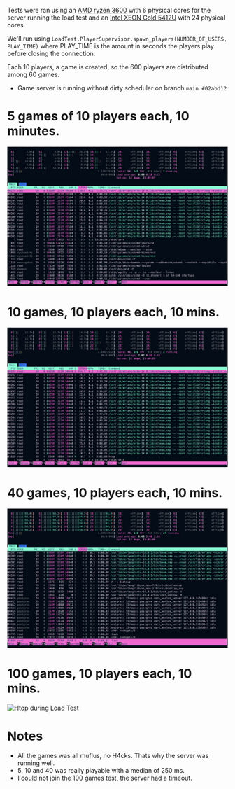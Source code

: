 Tests were ran using an [AMD ryzen 3600](https://www.amd.com/en/support/cpu/amd-ryzen-processors/amd-ryzen-5-desktop-processors/amd-ryzen-5-3600) with 6 physical cores for the server running the load test and an [Intel XEON Gold 5412U](https://www.intel.la/content/www/xl/es/products/sku/232374/intel-xeon-gold-5412u-processor-45m-cache-2-10-ghz/specifications.html) with 24 physical cores.

We'll run using
`LoadTest.PlayerSupervisor.spawn_players(NUMBER_OF_USERS, PLAY_TIME)` where
PLAY_TIME is the amount in seconds the players play before closing the
connection.

Each 10 players, a game is created, so the 600 players are distributed among 60 games.

- Game server is running without dirty scheduler on branch `main #02abd12`


# 5 games of 10 players each, 10 minutes.

![Htop during Load Test](img/5_games_10_min.png)

# 10 games, 10 players each, 10 mins.

![Htop during Load Test](img/100_games_10_min.png)

# 40 games, 10 players each, 10 mins.

![Htop during Load Test](img/400_games_10_min.png)


# 100 games, 10 players each, 10 mins.

![Htop during Load Test](img/1000_games_10_min.png)

# Notes

- All the games was all muflus, no H4cks. Thats why the server was running well.
- 5, 10 and 40 was really playable with a median of 250 ms.
- I could not join the 100 games test, the server had a timeout.
